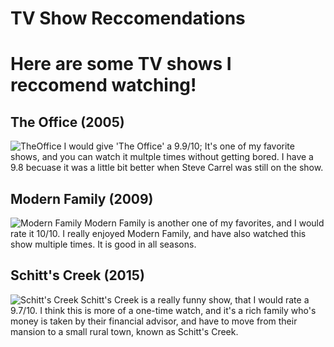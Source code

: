 # TV Show Reccomendations
# Here are some TV shows I reccomend watching!
## The Office (2005)
![TheOffice](https://user-images.githubusercontent.com/114519890/193700517-da0aabeb-4d31-4194-8d30-481eb03c0746.png)
I would give 'The Office' a 9.9/10; It's one of my favorite shows, and you can watch it multple times without getting bored. I have a 9.8 becuase it was a little bit better when Steve Carrel was still on the show.
## Modern Family (2009)
![Modern Family](https://user-images.githubusercontent.com/114519890/193704072-696dfcec-1fa4-484e-a0b0-5193e4dbeadc.png)
Modern Family is another one of my favorites, and I would rate it 10/10. I really enjoyed Modern Family, and have also watched this show multiple times. It is good in all seasons.
## Schitt's Creek (2015)
![Schitt's Creek](https://user-images.githubusercontent.com/114519890/193705419-bf19c142-c366-42bf-849e-6f15aa47317c.png)
Schitt's Creek is a really funny show, that I would rate a 9.7/10. I think this is more of a one-time watch, and it's a rich family who's money is taken by their financial advisor, and have to move from their mansion to a small rural town, known as Schitt's Creek.  
